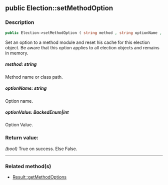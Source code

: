 ## public Election::setMethodOption

### Description    

```php
public Election->setMethodOption ( string method , string optionName , BackedEnum|int optionValue ): bool
```

Set an option to a method module and reset his cache for this election object. Be aware that this option applies to all election objects and remains in memory.
    

##### **method:** *string*   
Method name or class path.    


##### **optionName:** *string*   
Option name.    


##### **optionValue:** *BackedEnum|int*   
Option Value.    


### Return value:   

*(bool)* True on success. Else False.


---------------------------------------

### Related method(s)      

* [Result::getMethodOptions](../Result%20Class/public%20Result--getMethodOptions.md)    

